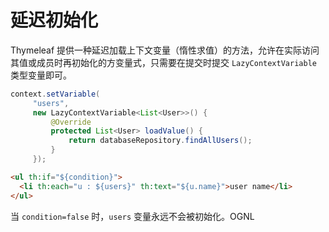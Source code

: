 # 延迟初始化

Thymeleaf 提供一种延迟加载上下文变量（惰性求值）的方法，允许在实际访问其值或成员时再初始化的方变量式，只需要在提交时提交 `LazyContextVariable` 类型变量即可。

```java
context.setVariable(
     "users",
     new LazyContextVariable<List<User>>() {
         @Override
         protected List<User> loadValue() {
             return databaseRepository.findAllUsers();
         }
     });
```

```html
<ul th:if="${condition}">
  <li th:each="u : ${users}" th:text="${u.name}">user name</li>
</ul>
```

当 `condition=false` 时，`users` 变量永远不会被初始化。OGNL
